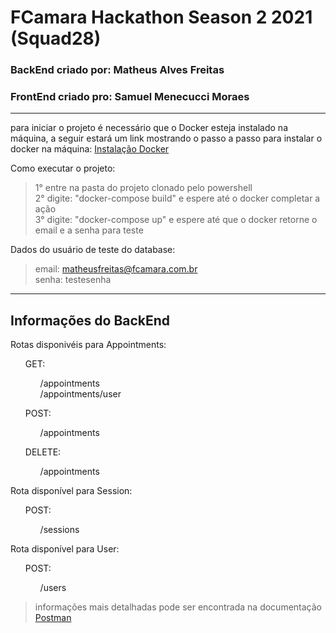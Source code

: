 # FCamara Hackathon Season 2 2021 (Squad28)

### BackEnd criado por: Matheus Alves Freitas

### FrontEnd criado pro: Samuel Menecucci Moraes

------
para iniciar o projeto é necessário que o Docker esteja instalado na máquina, a seguir estará um link mostrando o passo a passo para instalar o docker na máquina: [Instalação Docker](https://docs.docker.com/desktop/windows/install/)

Como executar o projeto:

  >1° entre na pasta do projeto clonado pelo powershell <br/>
  >2° digite: "docker-compose build" e espere até o docker completar a ação <br/>
  >3° digite: "docker-compose up" e espere até que o docker retorne o email e a senha para teste

Dados do usuário de teste do database:

  >email: matheusfreitas@fcamara.com.br <br/>
  >senha: testesenha

-----
## Informações do BackEnd

Rotas disponivéis para Appointments:
<ul>
  GET: <br/>
  <ul>
     /appointments <br/> 
     /appointments/user <br/>
  </ul>
</ul>
<ul>
  POST: <br/>
  <ul>
    /appointments
  </ul>
</ul>
<ul>
  DELETE: <br/>
  <ul>
    /appointments
  </ul>
</ul>

Rota disponível para Session:
<ul>
  POST: <br/>
  <ul>
    /sessions
  </ul>
</ul>

Rota disponível para User:
<ul>
  POST:<br/>
  <ul>
    /users
  </ul>
</ul>

> informações mais detalhadas pode ser encontrada na documentação [Postman](https://documenter.getpostman.com/view/17479822/U16opj7N)